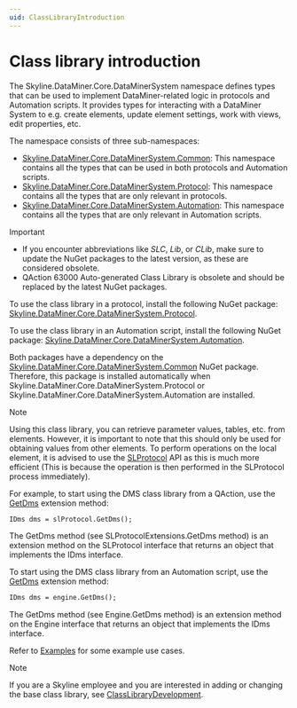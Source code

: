 ```yaml
---
uid: ClassLibraryIntroduction
---
```


# Class library introduction

The Skyline.DataMiner.Core.DataMinerSystem namespace defines types that can be used to implement DataMiner-related logic in protocols and Automation scripts. It provides types for interacting with a DataMiner System to e.g. create elements, update element settings, work with views, edit properties, etc.

The namespace consists of three sub-namespaces:

- [Skyline.DataMiner.Core.DataMinerSystem.Common](xref:Skyline.DataMiner.Core.DataMinerSystem.Common): This namespace contains all the types that can be used in both protocols and Automation scripts.
- [Skyline.DataMiner.Core.DataMinerSystem.Protocol](xref:Skyline.DataMiner.Core.DataMinerSystem.Protocol): This namespace contains all the types that are only relevant in protocols.
- [Skyline.DataMiner.Core.DataMinerSystem.Automation](xref:Skyline.DataMiner.Core.DataMinerSystem.Protocol): This namespace contains all the types that are only relevant in Automation scripts.

> [!IMPORTANT]
>
> - If you encounter abbreviations like *SLC*, *Lib*, or *CLib*, make sure to update the NuGet packages to the latest version, as these are considered obsolete.
> - QAction 63000 Auto-generated Class Library is obsolete and should be replaced by the latest NuGet packages.

To use the class library in a protocol, install the following NuGet package: [Skyline.DataMiner.Core.DataMinerSystem.Protocol](https://www.nuget.org/packages/Skyline.DataMiner.Core.DataMinerSystem.Protocol).

To use the class library in an Automation script, install the following NuGet package: [Skyline.DataMiner.Core.DataMinerSystem.Automation](https://www.nuget.org/packages/Skyline.DataMiner.Core.DataMinerSystem.Automation).

Both packages have a dependency on the [Skyline.DataMiner.Core.DataMinerSystem.Common](https://www.nuget.org/packages/Skyline.DataMiner.Core.DataMinerSystem.Common) NuGet package. Therefore, this package is installed automatically when Skyline.DataMiner.Core.DataMinerSystem.Protocol or Skyline.DataMiner.Core.DataMinerSystem.Automation are installed.

> [!NOTE]
> Using this class library, you can retrieve parameter values, tables, etc. from elements. However, it is important to note that this should only be used for obtaining values from other elements. To perform operations on the local element, it is advised to use the [SLProtocol](xref:Skyline.DataMiner.Scripting.SLProtocol) API as this is much more efficient (This is because the operation is then performed in the SLProtocol process immediately).

For example, to start using the DMS class library from a QAction, use the [GetDms](xref:Skyline.DataMiner.Core.DataMinerSystem.Protocol.SlProtocolExtensions.GetDms(Skyline.DataMiner.Scripting.SLProtocol)) extension method:

```xml
IDms dms = slProtocol.GetDms();
```

The GetDms method (see SLProtocolExtensions.GetDms method) is an extension method on the SLProtocol interface that returns an object that implements the IDms interface.

To start using the DMS class library from an Automation script, use the [GetDms](xref:Skyline.DataMiner.Core.DataMinerSystem.Automation.EngineExtensions.GetDms(Skyline.DataMiner.Automation.Engine)) extension method:

```xml
IDms dms = engine.GetDms();
```

The GetDms method (see Engine.GetDms method) is an extension method on the Engine interface that returns an object that implements the IDms interface.

Refer to [Examples](xref:ClassLibraryExamples) for some example use cases.

> [!NOTE]
> If you are a Skyline employee and you are interested in adding or changing the base class library, see [ClassLibraryDevelopment](xref:ClassLibraryDevelopment).
